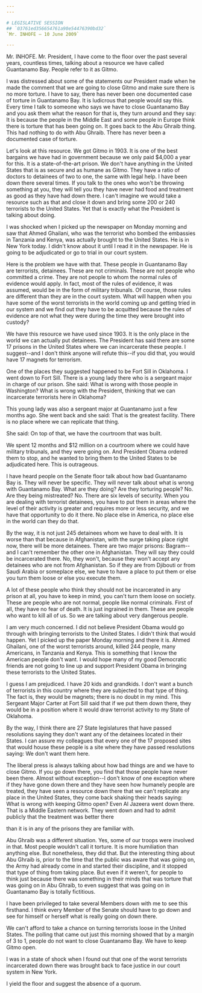 ```yaml
---
---

# LEGISLATIVE SESSION
## `03761ed356654761a90e54476390bd32`
`Mr. INHOFE — 10 June 2009`

---
```



Mr. INHOFE. Mr. President, I have come to the floor over the past 
several years, countless times, talking about a resource we have called 
Guantanamo Bay. People refer to it as Gitmo.

I was distressed about some of the statements our President made when 
he made the comment that we are going to close Gitmo and make sure 
there is no more torture. I have to say, there has never been one 
documented case of torture in Guantanamo Bay. It is ludicrous that 
people would say this. Every time I talk to someone who says we have to 
close Guantanamo Bay and you ask them what the reason for that is, they 
turn around and they say: It is because the people in the Middle East 
and some people in Europe think there is torture that has been going 
on. It goes back to the Abu Ghraib thing. This had nothing to do with 
Abu Ghraib. There has never been a documented case of torture.

Let's look at this resource. We got Gitmo in 1903. It is one of the 
best bargains we have had in government because we only paid $4,000 a 
year for this. It is a state-of-the-art prison. We don't have anything 
in the United States that is as secure and as humane as Gitmo. They 
have a ratio of doctors to detainees of two to one, the same with legal 
help. I have been down there several times. If you talk to the ones who 
won't be throwing something at you, they will tell you they have never 
had food and treatment as good as they have had down there. I can't 
imagine we would take a resource such as that and close it down and 
bring some 200 or 240 terrorists to the United States. Yet that is 
exactly what the President is talking about doing.

I was shocked when I picked up the newspaper on Monday morning and 
saw that Ahmed Ghailani, who was the terrorist who bombed the embassies 
in Tanzania and Kenya, was actually brought to the United States. He is 
in New York today. I didn't know about it until I read it in the 
newspaper. He is going to be adjudicated or go to trial in our court 
system.

Here is the problem we have with that. These people in Guantanamo Bay 
are terrorists, detainees. These are not criminals. These are not 
people who committed a crime. They are not people to whom the normal 
rules of evidence would apply. In fact, most of the rules of evidence, 
it was assumed, would be in the form of military tribunals. Of course, 
those rules are different than they are in the court system. What will 
happen when you have some of the worst terrorists in the world coming 
up and getting tried in our system and we find out they have to be 
acquitted because the rules of evidence are not what they were during 
the time they were brought into custody?

We have this resource we have used since 1903. It is the only place 
in the world we can actually put detainees. The President has said 
there are some 17 prisons in the United States where we can incarcerate 
these people. I suggest--and I don't think anyone will refute this--if 
you did that, you would have 17 magnets for terrorism.

One of the places they suggested happened to be Fort Sill in 
Oklahoma. I went down to Fort Sill. There is a young lady there who is 
a sergeant major in charge of our prison. She said: What is wrong with 
those people in Washington? What is wrong with the President, thinking 
that we can incarcerate terrorists here in Oklahoma?

This young lady was also a sergeant major at Guantanamo just a few 
months ago. She went back and she said: That is the greatest facility. 
There is no place where we can replicate that thing.

She said: On top of that, we have the courtroom that was built.

We spent 12 months and $12 million on a courtroom where we could have 
military tribunals, and they were going on. And President Obama ordered 
them to stop, and he wanted to bring them to the United States to be 
adjudicated here. This is outrageous.

I have heard people on the Senate floor talk about how bad Guantanamo 
Bay is. They will never be specific. They will never talk about what is 
wrong with Guantanamo Bay. What are they doing? Are they torturing 
people? No. Are they being mistreated? No. There are six levels of 
security. When you are dealing with terrorist detainees, you have to 
put them in areas where the level of their activity is greater and 
requires more or less security, and we have that opportunity to do it 
there. No place else in America, no place else in the world can they do 
that.

By the way, it is not just 245 detainees whom we have to deal with. 
It is worse than that because in Afghanistan, with the surge taking 
place right now, there will be more detainees. There are two major 
prisons: Bagram--and I can't remember the other one in Afghanistan. 
They will say they could be incarcerated there. No, they won't, because 
they won't accept any detainees who are not from Afghanistan. So if 
they are from Djibouti or from Saudi Arabia or someplace else, we have 
to have a place to put them or else you turn them loose or else you 
execute them.

A lot of these people who think they should not be incarcerated in 
any prison at all, you have to keep in mind, you can't turn them loose 
on society. These are people who are not normal, people like normal 
criminals. First of all, they have no fear of death. It is just 
ingrained in them. These are people who want to kill all of us. So we 
are talking about very dangerous people.

I am very much concerned. I did not believe President Obama would go 
through with bringing terrorists to the United States. I didn't think 
that would happen. Yet I picked up the paper Monday morning and there 
it is. Ahmed Ghailani, one of the worst terrorists around, killed 244 
people, many Americans, in Tanzania and Kenya. This is something that I 
know the American people don't want. I would hope many of my good 
Democratic friends are not going to line up and support President Obama 
in bringing these terrorists to the United States.

I guess I am prejudiced. I have 20 kids and grandkids. I don't want a 
bunch of terrorists in this country where they are subjected to that 
type of thing. The fact is, they would be magnets; there is no doubt in 
my mind. This Sergeant Major Carter at Fort Sill said that if we put 
them down there, they would be in a position where it would draw 
terrorist activity to my State of Oklahoma.

By the way, I think there are 27 State legislatures that have passed 
resolutions saying they don't want any of the detainees located in 
their States. I can assure my colleagues that every one of the 17 
proposed sites that would house these people is a site where they have 
passed resolutions saying: We don't want them here.

The liberal press is always talking about how bad things are and we 
have to close Gitmo. If you go down there, you find that those people 
have never been there. Almost without exception--I don't know of one 
exception where if they have gone down there and they have seen how 
humanely people are treated, they have seen a resource down there that 
we can't replicate any place in the United States, they come back 
shaking their heads saying: What is wrong with keeping Gitmo open? Even 
Al Jazeera went down there. That is a Middle Eastern network. They went 
down and had to admit publicly that the treatment was better there


than it is in any of the prisons they are familiar with.


Abu Ghraib was a different situation. Yes, some of our troops were 
involved in that. Most people wouldn't call it torture. It is more 
humiliation than anything else. But nonetheless, they did that. But the 
interesting thing about Abu Ghraib is, prior to the time that the 
public was aware that was going on, the Army had already come in and 
started their discipline, and it stopped that type of thing from taking 
place. But even if it weren't, for people to think just because there 
was something in their minds that was torture that was going on in Abu 
Ghraib, to even suggest that was going on in Guantanamo Bay is totally 
fictitious.

I have been privileged to take several Members down with me to see 
this firsthand. I think every Member of the Senate should have to go 
down and see for himself or herself what is really going on down there.

We can't afford to take a chance on turning terrorists loose in the 
United States. The polling that came out just this morning showed that 
by a margin of 3 to 1, people do not want to close Guantanamo Bay. We 
have to keep Gitmo open.

I was in a state of shock when I found out that one of the worst 
terrorists incarcerated down there was brought back to face justice in 
our court system in New York.

I yield the floor and suggest the absence of a quorum.